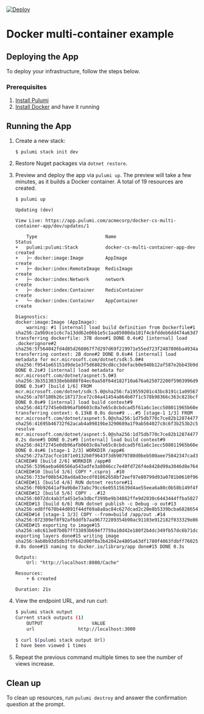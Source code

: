[![Deploy](https://get.pulumi.com/new/button.svg)](https://app.pulumi.com/new?template=https://github.com/pulumi/examples/blob/master/docker-cs-multi-container-app/README.md)

# Docker multi-container example

## Deploying the App

To deploy your infrastructure, follow the steps below.

### Prerequisites

1. [Install Pulumi](https://www.pulumi.com/docs/get-started/install/)
2. [Install Docker](https://docs.docker.com/engine/installation/) and have it running

## Running the App

1.  Create a new stack:

    ```
    $ pulumi stack init dev
    ```

1.  Restore Nuget packages via `dotnet restore`.

1.  Preview and deploy the app via `pulumi up`. The preview will take a few minutes, as it builds a Docker container. A total of 19 resources are created.

    ```
    $ pulumi up
    ```

    ```
    Updating (dev)

    View Live: https://app.pulumi.com/acmecorp/docker-cs-multi-container-app/dev/updates/1

        Type                         Name                               Status
    +   pulumi:pulumi:Stack          docker-cs-multi-container-app-dev  created
    +   ├─ docker:image:Image        AppImage                           create
    +   ├─ docker:index:RemoteImage  RedisImage                         create
    +   ├─ docker:index:Network      network                            create
    +   ├─ docker:index:Container    RedisContainer                     create
    +   └─ docker:index:Container    AppContainer                       create

    Diagnostics:
    docker:image:Image (AppImage):
        warning: #1 [internal] load build definition from Dockerfile#1 sha256:2a9b9ce1c6c7a13dd62e06b1e5c1aa85080da181f4cbfddeb6dd474a63d7c606#1 transferring dockerfile: 37B done#1 DONE 0.4s#2 [internal] load .dockerignore#2 sha256:5f564042fd4d85d268067f7d297d69f219971e55ed723f2487806ba4934ae35f#2 transferring context: 2B done#2 DONE 0.6s#4 [internal] load metadata for mcr.microsoft.com/dotnet/sdk:5.0#4 sha256:f9541e65151d9de1e3f5d68829cd8cc3defacb0e940b12af587e2bb43b9d95ff#4 DONE 0.2s#3 [internal] load metadata for mcr.microsoft.com/dotnet/aspnet:5.0#3 sha256:3b35130338ebb888f84ec0aa58f64d182f10a676a625072200f5903996d93690#3 DONE 0.3s#7 [build 1/6] FROM mcr.microsoft.com/dotnet/sdk:5.0@sha256:fa19559201c43bc8191c1a095670e242de80a23697d24f5a3460019958637c63#7 sha256:a78f180b26c187173ce72c04a41454a864b07f1c578b98366c363c823bcf920e#7 DONE 0.0s#9 [internal] load build context#9 sha256:d41f2745e0db96afb0603c0a7e65c8cbdcad5f61a6c1ecc508011965b60e407f#9 transferring context: 6.13kB 0.0s done#9 ...#5 [stage-1 1/3] FROM mcr.microsoft.com/dotnet/aspnet:5.0@sha256:1d75db770c7ce82b128744770271bd87dc9d119f0ef15b94cab0f84477abfaec#5 sha256:41695b46732f62acab4a09819be3290689a1f9ab564027c8c6f3b253b2c5c037#5 resolve mcr.microsoft.com/dotnet/aspnet:5.0@sha256:1d75db770c7ce82b128744770271bd87dc9d119f0ef15b94cab0f84477abfaec 0.2s done#5 DONE 0.2s#9 [internal] load build context#9 sha256:d41f2745e0db96afb0603c0a7e65c8cbdcad5f61a6c1ecc508011965b60e407f#9 DONE 0.4s#6 [stage-1 2/3] WORKDIR /app#6 sha256:27a72acfce1071e0132b0f9643f3d69079780d0beb500aee75042347cad3e978#6 CACHED#8 [build 2/6] WORKDIR /app#8 sha256:5396aeba606566a543adfe3a8046cc7e40fd726f4e8428d99a3046d8e76461b0#8 CACHED#10 [build 3/6] COPY *.csproj .#10 sha256:733ef08b5420adda83ecdf01062658bf2eef97e80799d93a0781b0610f96b21b#10 CACHED#11 [build 4/6] RUN dotnet restore#11 sha256:f0b92641af9a9b8e73abc79cc6e05515639d4ae55eea6a80c0b58b149f4f493e#11 CACHED#12 [build 5/6] COPY . .#12 sha256:6072dc4ab3fa451e5a3dbcf399be9b34862ffe9d2030c6443444ffba5827fb4c#12 CACHED#13 [build 6/6] RUN dotnet publish -c Debug -o out#13 sha256:ed8ff670b44d091f44df69a8a8ac84c627dcad2c20e8b5339bcba6828654803d#13 CACHED#14 [stage-1 3/3] COPY --from=build /app/out .#14 sha256:072309ef8f92af6ddfb7aa96772289354b90ac91103e912182f033329e865844#14 CACHED#15 exporting to image#15 sha256:e8c613e07b0b7ff33893b694f7759a10d42e180f2b4dc349fb57dc6b71dcab00#15 exporting layers done#15 writing image sha256:9ab0b93d5db3fdf642d00f0a3b42042e4805a63df1780f4063fdbff760252ae0 0.0s done#15 naming to docker.io/library/app done#15 DONE 0.3s

    Outputs:
        Url: "http://localhost:8080/Cache"

    Resources:
        + 6 created

    Duration: 21s
    ```

1.  View the endpoint URL, and run curl:

    ```bash
    $ pulumi stack output
    Current stack outputs (1)
        OUTPUT                  VALUE
        url                http://localhost:3000

    $ curl $(pulumi stack output Url)
    I have been viewed 1 times
    ```

1. Repeat the previous command multiple times to see the number of views increase.

## Clean up

To clean up resources, run `pulumi destroy` and answer the confirmation question at the prompt.